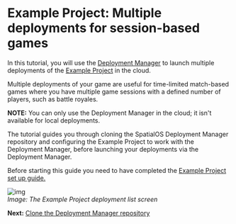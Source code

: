 # Example Project: Multiple deployments for session-based games

In this tutorial, you will use the [Deployment Manager](https://github.com/spatialos/deployment-manager) to launch multiple deployments of the [Example Project]({{urlRoot}}/content/get-started/example-project/exampleproject-intro) in the cloud.</br>


Multiple deployments of your game are useful for time-limited match-based games where you have multiple game sessions with a defined number of players, such as battle royales.</br>

**NOTE:** You can only use the Deployment Manager in the cloud; it isn't available for local deployments.

The tutorial guides you through cloning the SpatialOS Deployment Manager repository and configuring the Example Project to work with the Deployment Manager, before launching your deployments via the Deployment Manager.

Before starting this guide you need to have completed the [Example Project set up guide.]({{urlRoot}}/content/get-started/example-project/exampleproject-intro) 

![img]({{assetRoot}}assets/deployment-manager/deploymentmgr-deployments.png)<br/>
_Image: The Example Project deployment list screen_<br/>

**Next:** [Clone the Deployment Manager repository]({{urlRoot}}/content/tutorials/deployment-manager/tutorial-deploymentmgr-clone)

